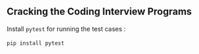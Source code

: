 ## Cracking the Coding Interview Programs
Install `pytest` for running the test cases : </br></br> `pip install pytest`

